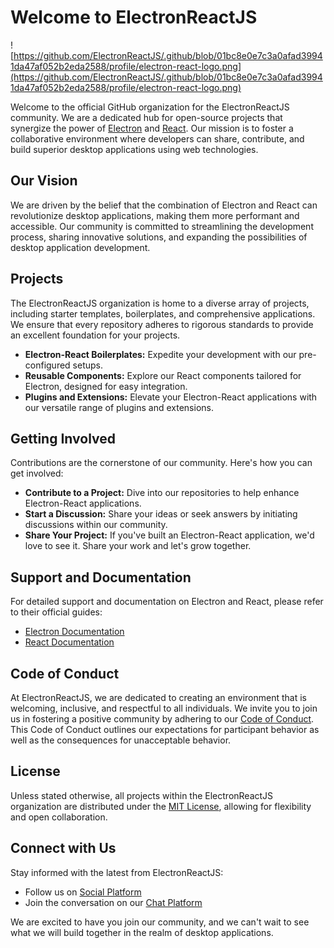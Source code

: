 # Welcome to ElectronReactJS

![https://github.com/ElectronReactJS/.github/blob/01bc8e0e7c3a0afad39941da47af052b2eda2588/profile/electron-react-logo.png](https://github.com/ElectronReactJS/.github/blob/01bc8e0e7c3a0afad39941da47af052b2eda2588/profile/electron-react-logo.png)

Welcome to the official GitHub organization for the ElectronReactJS community. We are a dedicated hub for open-source projects that synergize the power of [Electron](https://www.electronjs.org/) and [React](https://reactjs.org/). Our mission is to foster a collaborative environment where developers can share, contribute, and build superior desktop applications using web technologies.

## Our Vision

We are driven by the belief that the combination of Electron and React can revolutionize desktop applications, making them more performant and accessible. Our community is committed to streamlining the development process, sharing innovative solutions, and expanding the possibilities of desktop application development.

## Projects

The ElectronReactJS organization is home to a diverse array of projects, including starter templates, boilerplates, and comprehensive applications. We ensure that every repository adheres to rigorous standards to provide an excellent foundation for your projects.

- **Electron-React Boilerplates:** Expedite your development with our pre-configured setups.
- **Reusable Components:** Explore our React components tailored for Electron, designed for easy integration.
- **Plugins and Extensions:** Elevate your Electron-React applications with our versatile range of plugins and extensions.

## Getting Involved

Contributions are the cornerstone of our community. Here's how you can get involved:

- **Contribute to a Project:** Dive into our repositories to help enhance Electron-React applications.
- **Start a Discussion:** Share your ideas or seek answers by initiating discussions within our community.
- **Share Your Project:** If you've built an Electron-React application, we'd love to see it. Share your work and let's grow together.

## Support and Documentation

For detailed support and documentation on Electron and React, please refer to their official guides:

- [Electron Documentation](https://www.electronjs.org/docs)
- [React Documentation](https://reactjs.org/docs)

## Code of Conduct

At ElectronReactJS, we are dedicated to creating an environment that is welcoming, inclusive, and respectful to all individuals. We invite you to join us in fostering a positive community by adhering to our [Code of Conduct](CODE_OF_CONDUCT.md). This Code of Conduct outlines our expectations for participant behavior as well as the consequences for unacceptable behavior.

## License

Unless stated otherwise, all projects within the ElectronReactJS organization are distributed under the [MIT License](LICENSE.md), allowing for flexibility and open collaboration.

## Connect with Us

Stay informed with the latest from ElectronReactJS:

- Follow us on [Social Platform](#)
- Join the conversation on our [Chat Platform](#)

We are excited to have you join our community, and we can't wait to see what we will build together in the realm of desktop applications.
